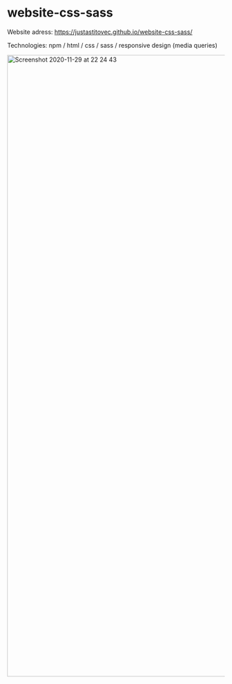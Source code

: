 # website-css-sass

Website adress: https://justastitovec.github.io/website-css-sass/

Technologies: npm / html / css / sass / responsive design (media queries)

<img width="1438" alt="Screenshot 2020-11-29 at 22 24 43" src="https://user-images.githubusercontent.com/56971352/100554107-e09e0b00-3292-11eb-9d67-d96f389e6ef8.png">
